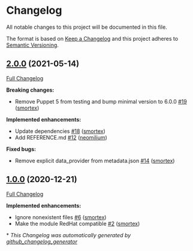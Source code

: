 # Changelog

All notable changes to this project will be documented in this file.

The format is based on [Keep a Changelog](https://keepachangelog.com/en/1.0.0/)
and this project adheres to [Semantic Versioning](https://semver.org/spec/v2.0.0.html).

## [2.0.0](https://github.com/opus-codium/puppet-certificate_checker/tree/2.0.0) (2021-05-14)

[Full Changelog](https://github.com/opus-codium/puppet-certificate_checker/compare/1.0.0...2.0.0)

**Breaking changes:**

- Remove Puppet 5 from testing and bump minimal version to 6.0.0 [\#19](https://github.com/opus-codium/puppet-certificate_checker/pull/19) ([smortex](https://github.com/smortex))

**Implemented enhancements:**

- Update dependencies [\#18](https://github.com/opus-codium/puppet-certificate_checker/pull/18) ([smortex](https://github.com/smortex))
- Add REFERENCE.md [\#12](https://github.com/opus-codium/puppet-certificate_checker/pull/12) ([neomilium](https://github.com/neomilium))

**Fixed bugs:**

- Remove explicit data\_provider from metadata.json [\#14](https://github.com/opus-codium/puppet-certificate_checker/pull/14) ([smortex](https://github.com/smortex))

## [1.0.0](https://github.com/opus-codium/puppet-certificate_checker/tree/1.0.0) (2020-12-21)

[Full Changelog](https://github.com/opus-codium/puppet-certificate_checker/compare/8ae8f8cedbaf77e1a99098ae078626400c4171bc...1.0.0)

**Implemented enhancements:**

- Ignore nonexistent files [\#6](https://github.com/opus-codium/puppet-certificate_checker/pull/6) ([smortex](https://github.com/smortex))
- Make the module RedHat compatible [\#2](https://github.com/opus-codium/puppet-certificate_checker/pull/2) ([smortex](https://github.com/smortex))



\* *This Changelog was automatically generated by [github_changelog_generator](https://github.com/github-changelog-generator/github-changelog-generator)*
